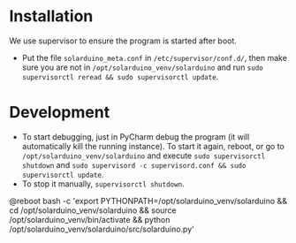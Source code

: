 # Installation

We use supervisor to ensure the program is started after boot.
* Put the file `solarduino_meta.conf` in `/etc/supervisor/conf.d/`, then make sure you are not in `/opt/solarduino_venv/solarduino` and run `sudo supervisorctl reread && sudo supervisorctl update`.

# Development
* To start debugging, just in PyCharm debug the program (it will automatically kill the running instance). To start it again, reboot, or go to `/opt/solarduino_venv/solarduino` and execute `sudo supervisorctl shutdown` and `sudo supervisord -c supervisord.conf && sudo supervisorctl update`.
* To stop it manually, `supervisorctl shutdown`.


@reboot bash -c 'export PYTHONPATH=/opt/solarduino_venv/solarduino && cd /opt/solarduino_venv/solarduino && source /opt/solarduino_venv/bin/activate && python /opt/solarduino_venv/solarduino/src/solarduino.py'